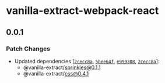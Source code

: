 # vanilla-extract-webpack-react

## 0.0.1
### Patch Changes

- Updated dependencies [[`2cecc8a`](https://github.com/seek-oss/vanilla-extract/commit/2cecc8af8634b71f217d713c5a9faf989b46e353), [`5bee64f`](https://github.com/seek-oss/vanilla-extract/commit/5bee64f50753665b4c02bcc9fd8db115c42b35c9), [`e999308`](https://github.com/seek-oss/vanilla-extract/commit/e99930846ed2305544716942a5703a0b67c2df83), [`2cecc8a`](https://github.com/seek-oss/vanilla-extract/commit/2cecc8af8634b71f217d713c5a9faf989b46e353)]:
  - @vanilla-extract/sprinkles@0.1.1
  - @vanilla-extract/css@0.4.1
